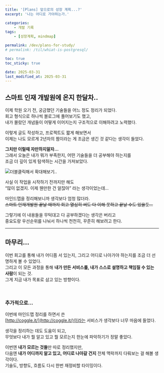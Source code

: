 ```yaml
---
title: '[Plans] 앞으로의 성장 계획...?'
excerpt: '나는 어디로 가야하는가.'

categories:
    - 개발 기록
tags:
    - [성장계획, mindmap]

permalink: /dev/plans-for-study/
# permalink: /til/whiat-is-postgresql/

toc: true
toc_sticky: true

date: 2025-03-31
last_modified_at: 2025-03-31
---
```


## 스마트 인재 개발원에 온지 한달차..

이제 학원 오기 전, 궁금했던 기술들을 어느 정도 정리가 되었다.  
회고 형식으로 하나씩 블로그에 풀어보기도 했고,  
내가 몰랐던 개념들이 어떻게 이어지는지 구조적으로 이해하려고 노력했다.

이렇게 글도 작성하고, 프로젝트도 짧게 해보면서  
이제는 나도 모르게 2년차의 짬이라는 게 조금은 생긴 것 같다는 생각이 들었다.

**그치만 이럴때 자만하지말자…**  
그래서 오늘은 내가 뭐가 부족한지, 어떤 기술들을 더 공부해야 하는지를  
조금 더 깊이 있게 탐색하는 시간을 가져보았다.

![더블클릭해서 확대해보기..](../../assets/img/mindmap.png)

사실 이 작업을 시작하기 전까지만 해도  
“많이 없겠지. 이제 웬만한 건 알잖아” 라는 생각이었는데...

마인드맵을 정리해보니까 생각보다 엄청 많더라.  
~~스마트 인재개발원 끝날 때까지 회고 열심히 써도 다 이해 못하고 끝날 수도 있을듯…~~

그렇기에 이 내용들을 무턱대고 다 공부하겠다는 생각은 버리고  
중요도랑 우선순위를 나눠서 하나씩 천천히, 꾸준히 해보려고 한다.

---

## 마무리…

이번 회고를 통해 내가 어디쯤 서 있는지, 그리고 어디로 나아가야 하는지를 조금 더 선명하게 볼 수 있었다.  
그리고 이 모든 과정을 통해 **내가 만든 서비스를, 내가 스스로 설명하고 책임질 수 있는 사람**이 되는 것.  
그게 지금 내가 목표로 삼고 있는 방향이다.

<br>

### 추가적으로…

이번에 마인드맵 정리를 하면서 쓴  
[http://coggle.it/](http://coggle.it/)이라는 서비스가 생각보다 너무 마음에 들었다.

생각을 정리하는 데도 도움이 되고,  
무엇보다 내가 뭘 알고 있고 뭘 모르는지 한눈에 파악하기가 정말 좋았다.

이번엔 **내가 모르는 것들**만 따로 정리했지만,  
다음엔 **내가 어디까지 알고 있고, 어디로 나아갈 건지** 전체 맥락까지 다뤄보는 걸 해볼 생각이다.  
기술도, 방향도, 흐름도 다시 한번 재정비할 타이밍이다.
